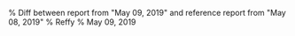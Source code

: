 % Diff between report from "May 09, 2019" and reference report from "May 08, 2019"
% Reffy
% May 09, 2019

